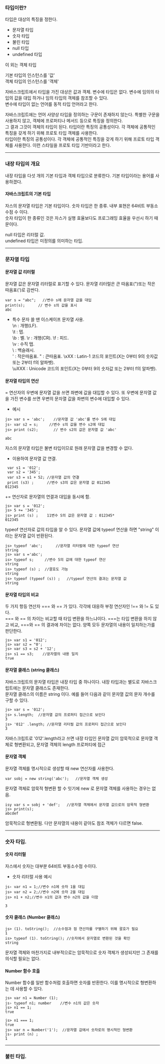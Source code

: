 ### 타입이란?   

타입은 대상의 특징을 정한다. 
- 문자열 타입   
- 숫자 타입    
- 불린 타입   
- null 타입   
- undefined 타입    

이 외는 객체 타입   

기본 타입의 인스턴스를 '값'  
객체 타입의 인스턴스를 '객체'  

자바스크립트에서 타입을 가진 대상은 값과 객체. 변수에 타입은 없다. 변수에 임의의 타입의 값을 대입 하거나 임의 타입의 객체를 참조할 수 있다.  
변수에 타입이 없는 언어를 동적 타입 언어라고 한다.  

자바스크립트에는 언어 사양상 타입을 정의하는 구문이 존재하지 않는다. 특별한 구문을 사용하지 않고, 객체에 프로퍼티나 메서드 등으로 특징을 정의한다.    
그 결과 그것이 객체의 타입이 된다. 타입이란 특징의 공통성이다. 각 객체에 공통적인 특징을 갖게 하기 위해 프로토 타입 객체를 사용한다.    
타입이란 특징의 공통성이다. 각 객체에 공통적인 특징을 갖게 하기 위해 프로토 타입 객체를 사용한다. 이런 스타일을 프로토 타입 기반이라고 한다.  
<hr>

### 내장 타입의 개요  

내장 타입을 다섯 개의 기본 타입과 객체 타입으로 분류한다. 기본 타입이라는 용어를 사용하겠다.   

#### 자바스크립트의 기본 타입  

자스의 문자열 타입은 기본 타입이다. 숫자 타입은 한 종류. 내부 표현은 64비트 부동소수점 수 이다.  
숫자 타입이 한 종류인 것은 자스가 실행 효율보다도 프로그래밍 효율을 우선시 하기 때문이다.  

null 타입은 리터럴 값.  
undefined 타입은 미정의를 의미하는 타입.

<hr>

### 문자열 타입  

#### 문자열 값 리터럴  
문자열 값은 문자열 리터럴로 표기할 수 있다. 문자열 리터럴은 큰 따옴표(")또는 작은 따옴표(')로 감싼다. 
```
var s = "abc";   //변수 s에 문자열 값을 대입
print(s);      // 변수 s의 값을 표시
abc
```

- 특수 문자 쓸 땐 이스케이프 문자열 사용.  
\n : 개행(LF).  
\t : 텝.  
\b : 벨. 
\r : 개행(CR). 
\f : 피드.  
\v : 수직 탭.  
\\ : 백슬래시.  
\' : 작은따옴표. 
\" : 큰따옴표. 
\xXX : Latin-1 코드의 포인트(X는 0부터 9의 숫자값 또는 2부터 f의 알파벳).  
\uXXX : Unicode 코드의 포인트(X는 0부터 9의 숫자값 또는 2부터 f의 알파벳). 


#### 문자열 타입의 연산  

= 연산자의 우변에 문자열 값을 쓰면 좌변에 값을 대입할 수 있다. 또 우변에 문자열 값을 가진 변수를 쓰면 우변의 문자열 값을 좌변의 변수에 대입할 수 있다.   

- 예시
``` 
js> var s = 'abc';    //문자열 값 'abc'를 변수 S에 대입
js› var s2 = s;     //변수 s의 값을 변수 s2에 대입
js> print (s2);       // 변수 s2의 값은 문자열 값 'abc'

abc                   
```

자스의 문자열 타입은 불변 타입이므로 원래 문자열 값을 변경할 수 없다.   

+ 이용하여 문자열 값 연결.  
```
 var s1 = '012';
 var s2 = '345';
 var s3 = s1 + 52; //문자열 값의 연결
 print (s3) ;      //변수 s3의 값은 문자열 값 012345
012345 

```


+= 연산자로 문자열의 연결과 대입을 동시에 함.  
```
js> var s = '012';
js> 5 += '345'; 
js> print (s) ;    11변수 S의 값은 문자열 값 : 012345*
012345
```

typeof 연산자로 값의 타입을 알 수 있다. 문자열 값에 typeof 연산을 하면 "string" 이라는 문자열 값이 반환된다. 
```
js> typeof 'abc';      //문자열 리터럴에 대한 typeof 연산
string
js> var s ='abc';
is> typeof s;     //변수 5의 값에 대한 typeof 연산
string
is> typeof (s) ;  //괄호도 가능
string
js> typeof (typeof (s)) ;   //typeof 연산의 결과는 문자열 값
string
```

#### 문자열 타입의 비교  
두 가지 항등 연산자 === 와 == 가 있다. 각각에 대응하 부정 연산자인 !== 와 != 도 있다.  
=== 와 == 의 차이는 비교할 때 타입 변환을 하느냐이다. ===는 타입 변환을 하지 않고 비교, ===와 == 의 결과에 차이는 없다. 양쪽 모두 문자열의 내용이 일치하는가를 판단한다.   

```
js> var s1 = '012';
js> var s2 = "0';
js> var s3 = s2 + '12';
js> s1 == s3;    //문자열의 내용 일치
true
```

#### 문자열 클래스 (string 클래스)  
자바스크립트의 문자열 타입은 내장 타입 중 하나이다. 내장 타입과는 별도로  자바스크립트에는 문자열 클래스도 존재한다.  
문자열 클래스의 이름은 string 이다. 예를 들어 다음과 같이 문자열 값의 문자 개수를 구할 수 있다.  

```
js> var s = '012';
js> s.length;  //문자열 값의 프로퍼티 접근으로 보인다
3
js> '012' .length; //문자열 리터럴 값의 프로퍼티 접근으로 보인다
3
```

자바스크립트로 '012'.length라고 쓰면 내장 타입인 문자열 값이 암묵적으로 문자열 객체로 형변환되고, 문자열 객체의 length 프로퍼티에 접근  

#### 문자열 객체  
문자열 객체를 명시적으로 생성할 때 new 연산자를 사용한다.  

`var sobj = new string('abc');   //문자열 객체 생성`  

문자열 객체로 암묵적 형변환 할 수 잇기에 new 로 문자열 객체를 사용하는 경우는 없음.  

```
isy var s = sobj + 'def';   //문자열 객체에서 문자열 값으로의 암묵적 형변환
js> print(s);
abcdef
```
암묵적으로 형변환됨. 다만 문자열의 내용이 같아도 참조 객체가 다르면 false.    

<hr>

### 숫자 타입.   

#### 숫자 리터럴   
자스에서 숫자는 대부분 64비트 부동소수점 수이다.   

- 숫자 리터럴 사용 예시  
```
js› var n1 = 1;//변수 n1에 숫자 1을 대입 
js> var n2 = 2;//변수 n2에 숫자 2을 대입
js> n1 + n2;//변수 n1의 값과 변수 n2의 값을 더함

З
```


#### 숫자 클래스 (Number 클래스)  

```
js> (1). toString();  //소수점과 점 연산자를 구별하기 위해 괄호가 필요
1
is> typeof (1). toString(); //숫자에서 문자열로 변환된 것을 확인
string
```

문자열 객체와 마찬가지로 내부적으로는 암묵적으로 숫자 객체가 생성되지만 그 존재를 의식할 필요는 없다.   


#### Number 함수 호출   
Number 함수를 일반 함수처럼 호출하면 숫자를 반환한다. 이를 명시적으로 형변환하는 데 사용할 수 있다. 

```
js> var n1 = Number (1);
js› typeof n1; number    //변수 n1의 값은 숫자
js> n1 == 1;
true

js> n1 === 1;
true
js> var n = Number('1');  //문자열 값에서 숫자로의 명시적인 형변환
js› print (n) ;
1
```

<hr>

### 불린 타입.    


